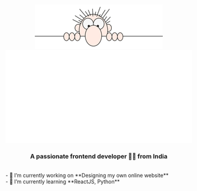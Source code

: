<div align="center">
<img src="me.png">
<img src="readme.svg">
</div>
  <h3 align="center">A passionate frontend developer 👨‍💻 from India</h3>
  <br>
    - 🔭 I’m currently working on **Designing my own online website** <br>
    - 🌱 I’m currently learning **ReactJS, Python** <br>
